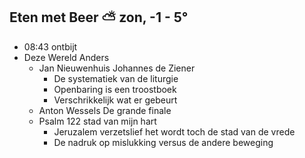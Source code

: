 ## Eten met Beer ⛅ zon, -1 - 5°
- 08:43 ontbijt
- Deze Wereld Anders
	- Jan Nieuwenhuis Johannes de Ziener
		- De systematiek van de liturgie
		- Openbaring is een troostboek
		- Verschrikkelijk wat er gebeurt
	- Anton Wessels De grande finale
	- Psalm 122 stad van mijn hart
		- Jeruzalem verzetslief het wordt toch de stad van de vrede
		- De nadruk op mislukking versus de andere beweging